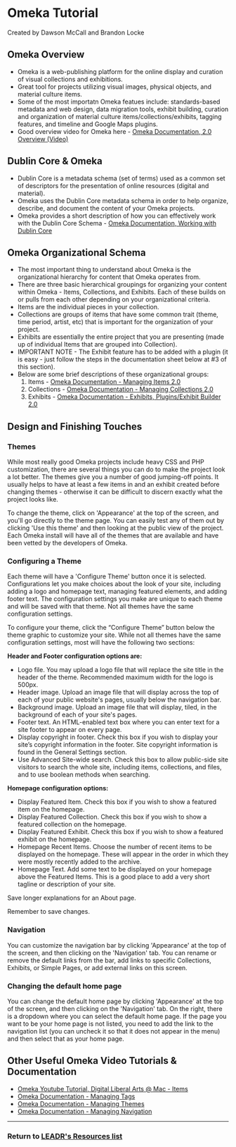 # Omeka Tutorial
Created by Dawson McCall and Brandon Locke

## Omeka Overview
* Omeka is a web-publishing platform for the online display and curation of visual collections and exhibitions.
* Great tool for projects utilizing visual images, physical objects, and material culture items.
* Some of the most importatn Omeka featues include: standards-based metadata and web design, data migration tools, exhibit building, curation and organization of material culture items/collections/exhibits, tagging features, and timeline and Google Maps plugins.
* Good overview video for Omeka here - [Omeka Documentation, 2.0 Overview (Video)](https://vimeo.com/55973380)

## Dublin Core & Omeka
* Dublin Core is a metadata schema (set of terms) used as a common set of descriptors for the presentation of online resources (digital and material).
* Omeka uses the Dublin Core metadata schema in order to help organize, describe, and document the content of your Omeka projects.
* Omeka provides a short description of how you can effectively work with the Dublin Core Schema - [Omeka Documentation, Working with Dublin Core](http://omeka.org/codex/Working_with_Dublin_Core)

## Omeka Organizational Schema
* The most important thing to understand about Omeka is the organizational hierarchy for content that Omeka operates from.
* There are three basic hierarchical groupings for organizing your content within Omeka - Items, Collections, and Exhibits. Each of these builds on or pulls from each other depending on your organizational criteria.
* Items are the individual pieces in your collection.
* Collections are groups of items that have some common trait (theme, time period, artist, etc) that is important for the organization of your project.
* Exhibits are essentially the entire project that you are presenting (made up of individual Items that are grouped into Collection).
* IMPORTANT NOTE - The Exhibit feature has to be added with a plugin (it is easy - just follow the steps in the documentation sheet below at #3 of this section).
* Below are some brief descriptions of these organizational groups:
  1. Items - [Omeka Documentation - Managing Items 2.0](http://omeka.org/codex/Managing_Items_2.0)
  2. Collections - [Omeka Documentation - Managing Collections 2.0](http://omeka.org/codex/Managing_Collections_2.0)
  3. Exhibits - [Omeka Documentation - Exhibits, Plugins/Exhibit Builder 2.0](http://omeka.org/codex/Plugins/ExhibitBuilder_2.0)

## Design and Finishing Touches
### Themes
While most really good Omeka projects include heavy CSS and PHP customization, there are several things you can do to make the project look a lot better. The themes give you a number of good jumping-off points. It usually helps to have at least a few items in and an exhibit created before changing themes - otherwise it can be difficult to discern exactly what the project looks like.

To change the theme, click on 'Appearance' at the top of the screen, and you'll go directly to the theme page. You can easily test any of them out by clicking 'Use this theme' and then looking at the public view of the project. Each Omeka install will have all of the themes that are available and have been vetted by the developers of Omeka.

### Configuring a Theme
Each theme will have a 'Configure Theme' button once it is selected. Configurations let you make choices about the look of your site, including adding a logo and homepage text, managing featured elements, and adding footer text. The configuration settings you make are unique to each theme and will be saved with that theme. Not all themes have the same configuration settings.

To configure your theme, click the “Configure Theme” button below the theme graphic to customize your site. While not all themes have the same configuration settings, most will have the following two sections:

**Header and Footer configuration options are:**

* Logo file. You may upload a logo file that will replace the site title in the header of the theme. Recommended maximum width for the logo is 500px.
* Header image. Upload an image file that will display across the top of each of your public website's pages, usually below the navigation bar.
* Background image. Upload an image file that will display, tiled, in the background of each of your site's pages.
* Footer text. An HTML-enabled text box where you can enter text for a site footer to appear on every page.
* Display copyright in footer. Check this box if you wish to display your site’s copyright information in the footer. Site copyright information is found in the General Settings section.
* Use Advanced Site-wide search. Check this box to allow public-side site visitors to search the whole site, including items, collections, and files, and to use boolean methods when searching.

**Homepage configuration options:**

* Display Featured Item. Check this box if you wish to show a featured item on the homepage.
* Display Featured Collection. Check this box if you wish to show a featured collection on the homepage.
* Display Featured Exhibit. Check this box if you wish to show a featured exhibit on the homepage.
* Homepage Recent Items. Choose the number of recent items to be displayed on the homepage. These will appear in the order in which they were mostly recently added to the archive.
* Homepage Text. Add some text to be displayed on your homepage above the Featured Items. This is a good place to add a very short tagline or description of your site.

Save longer explanations for an About page.

Remember to save changes.

### Navigation
You can customize the navigation bar by clicking 'Appearance' at the top of the screen, and then clicking on the 'Navigation' tab. You can rename or remove the default links from the bar, add links to specific Collections, Exhibits, or Simple Pages, or add external links on this screen.

### Changing the default home page
You can change the default home page by clicking 'Appearance' at the top of the screen, and then clicking on the 'Navigation' tab. On the right, there is a dropdown where you can select the default home page. If the page you want to be your home page is not listed, you need to add the link to the navigation list (you can uncheck it so that it does not appear in the menu) and then select that as your home page.


## Other Useful Omeka Video Tutorials & Documentation
- [Omeka Youtube Tutorial, Digital Liberal Arts @ Mac - Items](https://www.youtube.com/watch?v=R9DlnSIYdCU)
- [Omeka Documentation - Managing Tags](http://omeka.org/codex/Managing_Tags_2.0)
- [Omeka Documentation - Managing Themes](http://omeka.org/codex/Managing_Themes_2.0)
- [Omeka Documentation - Managing Navigation](http://omeka.org/codex/Managing_Navigation_2.0)

-----
### Return to [LEADR's Resources list](https://github.com/leadr-msu/Resources)
